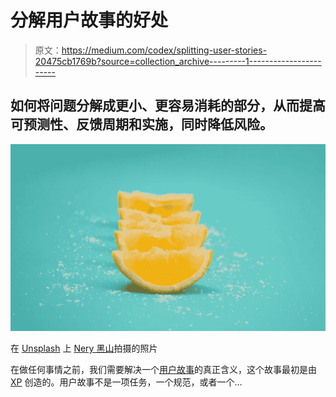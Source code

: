 # 分解用户故事的好处

> 原文：<https://medium.com/codex/splitting-user-stories-20475cb1769b?source=collection_archive---------1----------------------->

## 如何将问题分解成更小、更容易消耗的部分，从而提高可预测性、反馈周期和实施，同时降低风险。

![](img/f4f567f19e5289d0b868968310cd04c8.png)

在 [Unsplash](https://unsplash.com?utm_source=medium&utm_medium=referral) 上 [Nery 黑山](https://unsplash.com/@neryfabiola_?utm_source=medium&utm_medium=referral)拍摄的照片

在做任何事情之前，我们需要解决一个[用户故事](https://en.wikipedia.org/wiki/User_story)的真正含义，这个故事最初是由 [XP](https://en.wikipedia.org/wiki/Extreme_programming) 创造的。用户故事不是一项任务，一个规范，或者一个…